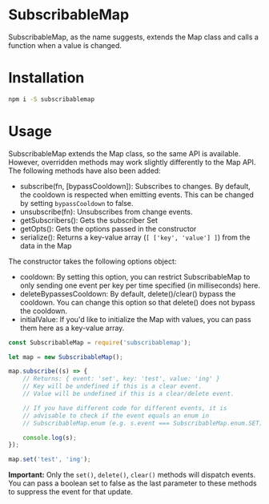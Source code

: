 # SubscribableMap

SubscribableMap, as the name suggests, extends the Map class and calls a function when a value is changed.

# Installation

```sh
npm i -S subscribablemap
```

# Usage

SubscribableMap extends the Map class, so the same API is available. However, overridden methods may work slightly differently to the Map API. The following methods have also been added:
- subscribe(fn, [bypassCooldown]): Subscribes to changes. By default, the cooldown is respected when emitting events. This can be changed by setting `bypassCooldown` to false.
- unsubscribe(fn): Unsubscribes from change events.
- getSubscribers(): Gets the subscriber Set
- getOpts(): Gets the options passed in the constructor
- serialize(): Returns a key-value array (`[ ['key', 'value'] ]`) from the data in the Map

The constructor takes the following options object:
- cooldown: By setting this option, you can restrict SubscribableMap to only sending one event per key per time specified (in milliseconds) here.
- deleteBypassesCooldown: By default, delete()/clear() bypass the cooldown. You can change this option so that delete() does not bypass the cooldown.
- initialValue: If you'd like to initialize the Map with values, you can pass them here as a key-value array.

```js
const SubscribableMap = require('subscribablemap');

let map = new SubscribableMap();

map.subscribe((s) => {
	// Returns: { event: 'set', key: 'test', value: 'ing' }
	// Key will be undefined if this is a clear event.
	// Value will be undefined if this is a clear/delete event.

	// If you have different code for different events, it is
	// advisable to check if the event equals an enum in
	// SubscribableMap.enum (e.g. s.event === SubscribableMap.enum.SET).

	console.log(s);
});

map.set('test', 'ing');
```

**Important:** Only the `set()`, `delete()`, `clear()` methods will dispatch events. You can pass a boolean set to false as the last parameter to these methods to suppress the event for that update.